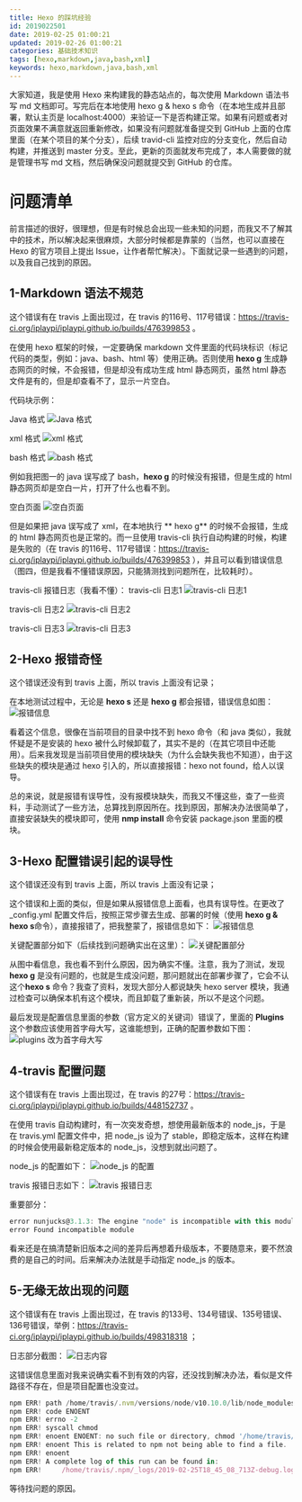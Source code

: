 ```yaml
---
title: Hexo 的踩坑经验
id: 2019022501
date: 2019-02-25 01:00:21
updated: 2019-02-26 01:00:21
categories: 基础技术知识
tags: [hexo,markdown,java,bash,xml]
keywords: hexo,markdown,java,bash,xml
---
```



大家知道，我是使用 Hexo 来构建我的静态站点的，每次使用 Markdown 语法书写 md 文档即可。写完后在本地使用 hexo g & hexo s 命令（在本地生成并且部署，默认主页是 localhost:4000）来验证一下是否构建正常。如果有问题或者对页面效果不满意就返回重新修改，如果没有问题就准备提交到 GitHub 上面的仓库里面（在某个项目的某个分支），后续 travid-cli 监控对应的分支变化，然后自动构建，并推送到 master 分支。至此，更新的页面就发布完成了，本人需要做的就是管理书写 md 文档，然后确保没问题就提交到 GitHub 的仓库。


<!-- more -->


# 问题清单


前言描述的很好，很理想，但是有时候总会出现一些未知的问题，而我又不了解其中的技术，所以解决起来很麻烦，大部分时候都是靠蒙的（当然，也可以直接在 Hexo 的官方项目上提出 Issue，让作者帮忙解决）。下面就记录一些遇到的问题，以及我自己找到的原因。

## 1-Markdown 语法不规范

这个错误有在 travis 上面出现过，在 travis 的116号、117号错误：https://travis-ci.org/iplaypi/iplaypi.github.io/builds/476399853 。

在使用 hexo 框架的时候，一定要确保 markdown 文件里面的代码块标识（标记代码的类型，例如：java、bash、html 等）使用正确。否则使用 **hexo g** 生成静态网页的时候，不会报错，但是却没有成功生成 html 静态网页，虽然 html 静态文件是有的，但是却查看不了，显示一片空白。

代码块示例：

Java 格式
![Java 格式](https://ws1.sinaimg.cn/large/b7f2e3a3gy1g0j7gk7162j20jn04bt8o.jpg "Java 格式")

xml 格式
![xml 格式](https://ws1.sinaimg.cn/large/b7f2e3a3gy1g0j7hmem4lj20de054mx2.jpg "xml 格式")

bash 格式
![bash 格式](https://ws1.sinaimg.cn/large/b7f2e3a3gy1g0j7hyp6j3j209o02j0si.jpg "bash 格式")

例如我把图一的 java 误写成了 bash，**hexo g** 的时候没有报错，但是生成的 html 静态网页却是空白一片，打开了什么也看不到。

空白页面
![空白页面](https://ws1.sinaimg.cn/large/b7f2e3a3gy1g0j7if0nmuj21hk0s5q4y.jpg "空白页面")

但是如果把 java 误写成了 xml，在本地执行 ** hexo g** 的时候不会报错，生成的 html 静态网页也是正常的。而一旦使用 travis-cli 执行自动构建的时候，构建是失败的（在 travis 的116号、117号错误：https://travis-ci.org/iplaypi/iplaypi.github.io/builds/476399853 ），并且可以看到错误信息（图四，但是我看不懂错误原因，只能猜测找到问题所在，比较耗时）。

travis-cli 报错日志（我看不懂）：
travis-cli 日志1
![travis-cli 日志1](https://ws1.sinaimg.cn/large/b7f2e3a3gy1g0j7iqv9msj20th0ld0to.jpg "travis-cli 日志1")

travis-cli 日志2
![travis-cli 日志2](https://ws1.sinaimg.cn/large/b7f2e3a3gy1g0j7jt59f2j20rh0nvjur.jpg "travis-cli 日志2")

travis-cli 日志3
![travis-cli 日志3](https://ws1.sinaimg.cn/large/b7f2e3a3gy1g0j7jokkp6j20rh0p4dj2.jpg "travis-cli 日志3")

## 2-Hexo 报错奇怪

这个错误还没有到 travis 上面，所以 travis 上面没有记录；

在本地测试过程中，无论是 **hexo s** 还是 **hexo g** 都会报错，错误信息如图：
![报错信息](https://ws1.sinaimg.cn/large/b7f2e3a3gy1g0j7kb9p5zj20jt02k3yk.jpg "报错信息")

看着这个信息，很像在当前项目的目录中找不到 hexo 命令（和 java 类似），我就怀疑是不是安装的 hexo 被什么时候卸载了，其实不是的（在其它项目中还能用）。后来我发现是当前项目使用的模块缺失（为什么会缺失我也不知道），由于这些缺失的模块是通过 hexo 引入的，所以直接报错：hexo not found，给人以误导。

总的来说，就是报错有误导性，没有报模块缺失，而我又不懂这些，查了一些资料，手动测试了一些方法，总算找到原因所在。找到原因，那解决办法很简单了，直接安装缺失的模块即可，使用 **nmp install** 命令安装 package.json 里面的模块。

## 3-Hexo 配置错误引起的误导性

这个错误还没有到 travis 上面，所以 travis 上面没有记录；

这个错误和上面的类似，但是如果从报错信息上面看，也具有误导性。在更改了 \_config.yml 配置文件后，按照正常步骤去生成、部署的时候（使用 **hexo g & hexo s**命令），直接报错了，把我整蒙了，报错信息如下：
![报错信息](https://ws1.sinaimg.cn/large/b7f2e3a3gy1g0j7kzx1vij20k50iqq4q.jpg "报错信息")

关键配置部分如下（后续找到问题确实出在这里）：
![关键配置部分](https://ws1.sinaimg.cn/large/b7f2e3a3gy1g0j7les4wdj20lu08wt9j.jpg "关键配置部分")

从图中看信息，我也看不到什么原因，因为确实不懂。注意，我为了测试，发现 **hexo g** 是没有问题的，也就是生成没问题，那问题就出在部署步骤了，它会不认这个**hexo s** 命令？我查了资料，发现大部分人都说缺失 hexo server 模块，我通过检查可以确保本机有这个模块，而且卸载了重新装，所以不是这个问题。

最后发现是配置信息里面的参数（官方定义的关键词）错误了，里面的 **Plugins** 这个参数应该使用首字母大写，这谁能想到，正确的配置参数如下图：
![plugins 改为首字母大写](https://ws1.sinaimg.cn/large/b7f2e3a3gy1g0j7lre005j20nb08udgb.jpg "plugins 改为首字母大写")

## 4-travis 配置问题

这个错误有在 travis 上面出现过，在 travis 的27号：https://travis-ci.org/iplaypi/iplaypi.github.io/builds/448152737 。

在使用 travis 自动构建时，有一次突发奇想，想使用最新版本的 node_js，于是在 travis.yml 配置文件中，把 node_js 设为了 stable，即稳定版本，这样在构建的时候会使用最新稳定版本的 node_js，没想到就出问题了。

node_js 的配置如下：
![node_js 的配置](https://ws1.sinaimg.cn/large/b7f2e3a3gy1g0k90kw0e8j20oy0dujsd.jpg "node_js 的配置")

travis 报错日志如下：
![travis 报错日志](https://ws1.sinaimg.cn/large/b7f2e3a3gy1g0k91bjlrxj20rq0qxq4q.jpg "travis 报错日志")

重要部分：
```javascript
error nunjucks@3.1.3: The engine "node" is incompatible with this module. Expected version ">= 6.9.0 <= 11.0.0-0". Got "11.0.0"
error Found incompatible module
```

看来还是在搞清楚新旧版本之间的差异后再想着升级版本，不要随意来，要不然浪费的是自己的时间。后来解决办法就是手动指定 node_js 的版本。

## 5-无缘无故出现的问题

这个错误有在 travis 上面出现过，在 travis 的133号、134号错误、135号错误、136号错误，举例：https://travis-ci.org/iplaypi/iplaypi.github.io/builds/498318318 ；

日志部分截图：
![日志内容](https://ws1.sinaimg.cn/large/b7f2e3a3gy1g0k91nhkhkj20rk0l6761.jpg "日志内容")

这错误信息里面对我来说确实看不到有效的内容，还没找到解决办法，看似是文件路径不存在，但是项目配置也没变过。

```javascript
npm ERR! path /home/travis/.nvm/versions/node/v10.10.0/lib/node_modules/hexo-cli/node_modules/highlight.js/tools/build.js
npm ERR! code ENOENT
npm ERR! errno -2
npm ERR! syscall chmod
npm ERR! enoent ENOENT: no such file or directory, chmod '/home/travis/.nvm/versions/node/v10.10.0/lib/node_modules/hexo-cli/node_modules/highlight.js/tools/build.js'
npm ERR! enoent This is related to npm not being able to find a file.
npm ERR! enoent 
npm ERR! A complete log of this run can be found in:
npm ERR!     /home/travis/.npm/_logs/2019-02-25T18_45_08_713Z-debug.log
```

等待找问题的原因。

